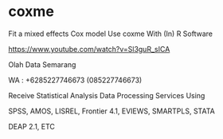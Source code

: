 # coxme
Fit a mixed effects Cox model Use coxme With (In) R Software

https://www.youtube.com/watch?v=Sl3guR_sICA

Olah Data Semarang

WA : +6285227746673 (085227746673)

Receive Statistical Analysis Data Processing Services Using

SPSS, AMOS, LISREL, Frontier 4.1, EVIEWS, SMARTPLS, STATA

DEAP 2.1, ETC
